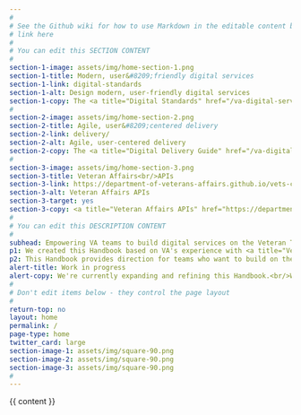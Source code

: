 ```yaml
---
#
# See the Github wiki for how to use Markdown in the editable content below:
# link here
#
# You can edit this SECTION CONTENT
#
section-1-image: assets/img/home-section-1.png
section-1-title: Modern, user&#8209;friendly digital services
section-1-link: digital-standards
section-1-alt: Design modern, user-friendly digital services
section-1-copy: The <a title="Digital Standards" href="/va-digital-service-handbook/digital-standards">Digital Standards</a> describe the quality standards for modern, user&#8209;friendly digital services on the Veteran Tools Platform.
#
section-2-image: assets/img/home-section-2.png
section-2-title: Agile, user&#8209;centered delivery
section-2-link: delivery/
section-2-alt: Agile, user-centered delivery
section-2-copy: The <a title="Digital Delivery Guide" href="/va-digital-service-handbook/delivery/">Digital Delivery Guide</a> helps VA teams meet the <a title="Digital Standards" href="/va-digital-service-handbook/digital-standards">Digital Standards</a> by engaging with users and using best practices for agile delivery.
#
section-3-image: assets/img/home-section-3.png
section-3-title: Veteran Affairs<br/>APIs
section-3-link: https://department-of-veterans-affairs.github.io/vets-contrib
section-3-alt: Veteran Affairs APIs
section-3-target: yes
section-3-copy: <a title="Veteran Affairs APIs" href="https://department-of-veterans-affairs.github.io/vets-contrib" target="_blank">Veteran Affairs APIs</a> empower our partners to build innovative, Veteran&#8209;centered, cutting edge solutions they can use to manage their care, services, and benefits.
#
# You can edit this DESCRIPTION CONTENT
#
subhead: Empowering VA teams to build digital services on the Veteran Tools Platform
p1: We created this Handbook based on VA's experience with <a title="Vets.gov" href="https://www.vets.gov" target="_blank">Vets.gov</a>, as well as best practices from government digital services, government agencies, and the technology industry. It's a tool to help VA teams create the best possible user experience for people interacting with Veteran-facing digital services.
p2: This Handbook provides direction for teams who want to build on the <i>Veteran Tools Platform</i> (the technologies and processes that support Vets.gov). But we hope other VA teams find it useful when building their own digital services.
alert-title: Work in progress
alert-copy: We're currently expanding and refining this Handbook.<br/>We encourage you to adopt as much of it as possible and <a title="Share feedback" href="/va-digital-service-handbook/contact">share your feedback</a>.
#
# Don't edit items below - they control the page layout
#
return-top: no
layout: home
permalink: /
page-type: home
twitter_card: large
section-image-1: assets/img/square-90.png
section-image-2: assets/img/square-90.png
section-image-3: assets/img/square-90.png
#
---
```


{{ content }}
